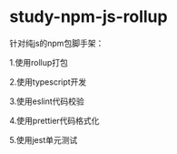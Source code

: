 # study-npm-js-rollup

针对纯js的npm包脚手架：

1.使用rollup打包

2.使用typescript开发

3.使用eslint代码校验

4.使用prettier代码格式化

5.使用jest单元测试


